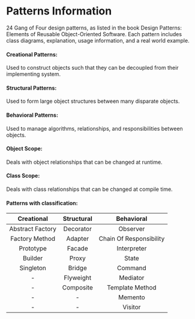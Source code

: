 # Patterns Information
24 Gang of Four design patterns, as listed in the book Design Patterns: Elements of Reusable Object-Oriented Software. Each pattern includes class diagrams, explanation, usage information, and a real world example.

#### Creational Patterns: 
Used to construct objects such that they can be decoupled from their implementing system.

#### Structural Patterns: 
Used to form large object structures between many disparate objects.

#### Behavioral Patterns: 
Used to manage algorithms, relationships, and responsibilities between objects.

#### Object Scope: 
Deals with object relationships that can be changed at runtime.

#### Class Scope: 
Deals with class relationships that can be changed at compile time.

#### Patterns with classification: 
|    Creational    | Structural |         Behavioral       |
|:----------------:|:----------:|:------------------------:|
| Abstract Factory |  Decorator |         Observer         |
|  Factory Method  |   Adapter  |  Chain Of Responsibility |
|     Prototype    |   Facade   |       Interpreter        |
|      Builder     |    Proxy   |          State           |
|     Singleton    |   Bridge   |         Command          |
|        -         |  Flyweight |         Mediator         |
|        -         |  Composite |     Template Method      |
|        -         |      -     |         Memento          |
|        -         |      -     |         Visitor          |

